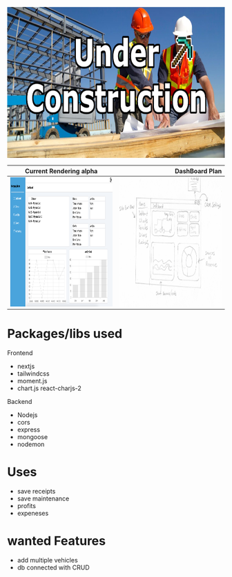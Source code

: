 <img src="./client/img/underconstruction.png" width=100% height=350px/>

|                      Current Rendering alpha                       |                                                          DashBoard Plan |
| :----------------------------------------------------------------: | ----------------------------------------------------------------------: |
| <img src="./client/img/current_ren.png" width=500px height=300px/> | <img src="./client/img/dashboard_sketch.jpg" width=500px height=300px/> |

# Packages/libs used

Frontend

- nextjs
- tailwindcss
- moment.js
- chart.js react-charjs-2

Backend

- Nodejs
- cors
- express
- mongoose
- nodemon

# Uses

- save receipts
- save maintenance
- profits
- expeneses

# wanted Features

- add multiple vehicles
- db connected with CRUD
